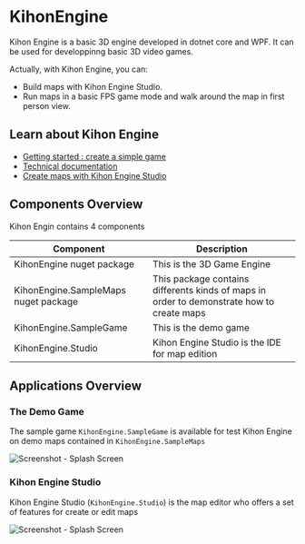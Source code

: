 # KihonEngine
 
Kihon Engine is a basic 3D engine developed in dotnet core and WPF. It can be used for developpinng basic 3D video games.

Actually, with Kihon Engine, you can:
* Build maps with Kihon Engine Studio.
* Run maps in a basic FPS game mode and walk around the map in first person view.

## Learn about Kihon Engine

* [Getting started : create a simple game](doc/GettingStarted.md)
* [Technical documentation](doc/architecture-overview.md)
* [Create maps with Kihon Engine Studio](doc/kihon-engine-studio.md)

## Components Overview

Kihon Engin contains 4 components

|Component | Description |
|----------|-------------|
|KihonEngine nuget package | This is the 3D Game Engine |
|KihonEngine.SampleMaps nuget package | This package contains differents kinds of maps in order to demonstrate how to create maps |
|KihonEngine.SampleGame | This is the demo game |
|KihonEngine.Studio | Kihon Engine Studio is the IDE for map edition |

## Applications Overview

### The Demo Game
The sample game `KihonEngine.SampleGame` is available for test Kihon Engine on demo maps contained in `KihonEngine.SampleMaps`

![Screenshot - Splash Screen](https://raw.github.com/nico65535/kihonengine/main/doc/kihonEngine-sampleGame-splashScreen-01.png)

### Kihon Engine Studio

Kihon Engine Studio (`KihonEngine.Studio`) is the map editor who offers a set of features for create or edit maps

![Screenshot - Splash Screen](https://raw.github.com/nico65535/kihonengine/main/doc/kihonEngine-studio-editMap-002.png)


